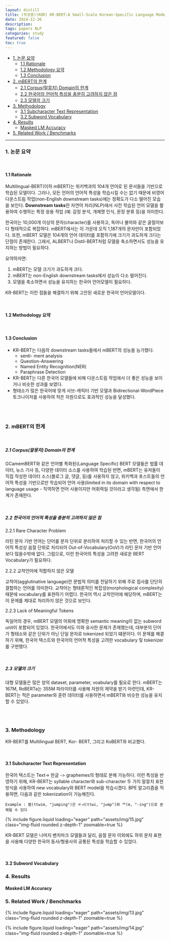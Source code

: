 ```yaml
---
layout: distill
title: (작성중)(KOR) KR-BERT:A Small-Scale Korean-Specific Language Model
date: 2024-12-26
description: 
tags: papers NLP
categories: study
featured: false
toc: true
---
```

- [1. 논문 요약](#1-논문-요약)
  - [1.1 Rationale](#11-rationale)
  - [1.2 Methodology 요약](#12-methodology-요약)
  - [1.3 Conclusion](#13-conclusion)
- [2. mBERT의 한계](#2-mbert의-한계)
    - [2.1 Corpus(말뭉치) Domain의 한계](#21-corpus말뭉치-domain의-한계)
    - [2.2 한국어의 언어적 특성을 충분히 고려하지 않은 점](#22-한국어의-언어적-특성을-충분히-고려하지-않은-점)
    - [2.3 모델의 크기](#23-모델의-크기)
- [3. Methodology](#3-methodology)
  - [3.1 Subcharacter Text Representation](#31-subcharacter-text-representation)
  - [3.2 Subword Vocabulary](#32-subword-vocabulary)
- [4. Results](#4-results)
  - [Masked LM Accuracy](#masked-lm-accuracy)
- [5. Related Work / Benchmarks](#5-related-work--benchmarks)

---


### 1. 논문 요약

<br>

#### 1.1 Rationale
Multilingual-BERT(이하 mBERT)는 위키백과의 104개 언어로 된 문서들을 기반으로 학습된 모델이다. 그러나, 모든 언어의 언어적 특성을 학습시킬 수는 없기 때문에 비영어 다운스트림 작업(non-English downstream tasks)에는 정확도가 다소 떨어진 모습을 보인다. **Downstream tasks**란 자연어 처리(NLP)에서 사전 학습된 언어 모델을 활용하여 수행하는 특정 응용 작업 (예: 감정 분석, 개체명 인식, 문장 분류 등)을 의미한다.

한국어는 10,000개 이상의 문자(character)를 사용하고, 독어나 불어와 같은 굴절어보다 형태적으로 복잡하다. mBERT에서는 이 가운데 오직 1,187개의 문자만이 포함되었다. 또한, mBERT 모델은 104개의 언어 데이터를 포함하기에 크기가 과도하게 크다는 단점이 존재한다. 그래서, ALBERT나 Distil-BERT처럼 모델을 축소하면서도 성능을 유지하는 방법이 필요하다.

요약하자면: 

1. mBERT는 모델 크기가 과도하게 크다.
2. mBERT는 non-English downstream tasks에서 성능이 다소 떨어진다.
3. 모델을 축소하면서 성능을 유지하는 한국어 언어모델이 필요하다.

KR-BERT는 이런 점들을 해결하기 위해 고안된 새로운 한국어 언어모델이다.

<br>

#### 1.2 Methodology 요약


<br>

#### 1.3 Conclusion

- KR-BERT는 다음의 downstream tasks들에서 mBERT의 성능을 능가했다.
  - senti- ment analysis
  - Question-Answering
  - Named Entity Recognition(NER)
  - Paraphrase Detection
- KR-BERT는 다른 한국어 모델들에 비해 다운스트림 작업에서 더 좋은 성능을 보이거나 비슷한 성과를 보였다.
- 형태소가 많은 한국어에 맞게 서브-캐릭터 기반 모델과 Bidirectional-WordPiece 토크나이저를 사용하여 적은 자원으로도 효과적인 성능을 달성했다.

<br>
<br>


### 2. mBERT의 한계

<br>

##### 2.1 Corpus(말뭉치) Domain의 한계
GCamemBERT와 같은 언어별 특화된(Language Specific) BERT 모델들은 법률 데이터, 뉴스 기사 등, 다양한 데이터 소스를 사용하여 학습된 반면, mBERT는 유저들이 직접 작성한 데이터 소스(블로그 글, 댓글, 등)를 사용하지 않고, 위키백과 포스트들의 언어적 특성을 기반으로만 학습되어 언어 사용(limited in its domain with respect to language usage - 직역하면 언어 사용이지만 어휘력일 것이라고 생각됨) 측면에서 한계가 존재한다.

<br>

##### 2.2 한국어의 언어적 특성을 충분히 고려하지 않은 점

2.2.1 Rare Character Problem

라틴 문자 기반 언어는 단어를 문자 단위로 분리하여 처리할 수 있는 반면, 한국어의 언어적 특성상 음절 단위로 처리되어 Out-of-Vocabulary(OoV)가 라틴 문자 기반 언어보다 많을수밖에 없다. 그럼으로, 이런 한국어의 특성을 고려한 새로운 BERT Vocabulary가 필요하다.

2.2.2 교착언어에 적합하지 않은 모델

교착어(agglutinative language)란 문법적 의미를 전달하기 위해 주로 접사를 단단히 결합하는 언어를 의미한다. 교착어는 형태론적인 복잡성(morphological complexity) 때문에 vocabulary를 표현하기 어렵다. 한국어 역시 교착언어에 해당하며, mBERT는 이 문제를 제대로 처리하지 않은 것으로 보인다.

2.2.3 Lack of Meaningful Tokens

독일어의 경우, mBERT 모델의 어휘에 명확한 semantic meaning이 없는 subword unit이 포함되어 있었다. 한국어에서도 이와 유사한 문제가 존재했는데, 대부분의 단어가 형태소와 같은 단위가 아닌 단일 문자로 tokenized 되었기 떄문이다. 이 문제를 해결하기 위해, 한국어 텍스트와 한국어의 언어적 특성을 고려한 vocabulary 및 tokenizer를 구현했다.

<br>

##### 2.3 모델의 크기
대형 모델들은 많은 양의 dataset, parameter, voabulary를 필요로 한다. mBERT는 167M, RoBERTa는 355M 파라미터를 사용해 자원의 제약을 받기 마련인데, KR-BERT는 적은 parameter와 훈련 데이터를 사용하면서 mBERT와 비슷한 성능을 유지할 수 있었다.

<br>
<br>


### 3. Methodology


KR-BERT를 Multilingual BERT, Kor- BERT, 그리고 KoBERT와 비교했다.

<br>

#### 3.1 Subcharacter Text Representation

한국어 텍스트는 Text-> 한글 -> graphemes의 형태로 분해 가능하다. 이런 특성을 반영하기 위해, KR-BERT는 syllable character와 sub-character 두 가지 말뭉치 표현 방식을 사용하여 new vocabulary와 BERT model을 학습시켰다. BPE 알고리즘을 적용하면, 다음과 같은 tokenization이 가능해진다.

`Example : 뜀(ttwim, "jumping")은 ㄸㅟ(ttwi, "jump")와 ᄆ(m, "-ing")으로 분해될 수 있다`

{% include figure.liquid loading="eager" path="assets/img/15.jpg" class="img-fluid rounded z-depth-1" zoomable=true %}

KR-BERT 모델은 나머지 벤치마크 모델들과 달리, 음절 문자 이외에도 하위 문자 표현을 사용해 다양한 한국어 동사/형용사의 공통된 특성을 학습할 수 있었다.

<br>

#### 3.2 Subword Vocabulary

### 4. Results

#### Masked LM Accuracy

### 5. Related Work / Benchmarks

{% include figure.liquid loading="eager" path="assets/img/13.jpg" class="img-fluid rounded z-depth-1" zoomable=true %}

{% include figure.liquid loading="eager" path="assets/img/14.jpg" class="img-fluid rounded z-depth-1" zoomable=true %}

